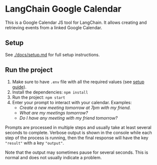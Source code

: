 # LangChain Google Calendar
This is a Google Calendar JS tool for LangChain. It allows creating and retrieving events from a linked Google Calendar.

## Setup

See [./docs/setup.md](./docs/setup.md) for full setup instructions.

## Run the project

1. Make sure to have `.env` file with all the required values (see [setup guide](./docs/setup.md)).
1. Install the dependencies: `npm install`
1. Run the project: `npm start`
1. Enter your prompt to interact with your calendar. Examples:
   - *Create a new meeting tomorrow at 7pm with my friend.*
   - *What are my meetings tomorrow?*
   - *Do I have any meeting with my friend tomorrow?*

Prompts are processed in multiple steps and usually take at least several seconds to complete. Verbose output is shown in the console while each step of the process is running, then the final response will have the key `"result"` with a key `"output"`.

Note that the output may sometimes pause for several seconds. This is normal and does not usually indicate a problem.
